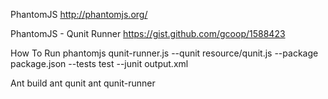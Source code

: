 PhantomJS
http://phantomjs.org/

PhantomJS - Qunit Runner
https://gist.github.com/gcoop/1588423

How To Run
phantomjs qunit-runner.js --qunit resource/qunit.js --package package.json --tests test --junit output.xml

Ant build
ant qunit
ant qunit-runner